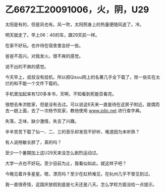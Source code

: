 # 乙6672工20091006，火，阴，U29

太阳是有的，但是风也有。风一吹，太阳照身上的热量便随风逝了。冷。

明天就走了。早上06：40的车，跟29天前一样。

在家不好玩。也许待在宿舍里会好一些。

爸爸不高兴。对我发火。很不爽的感觉。

说不出的不爽的感觉。

今天早上，叔叔没有挂机，所以把Qisuu网上的名著几乎全下载了。除一些实在太烂的和不能一个文件下载的。

手机里加起来有120多本书，天啊，不知看到死能否看完。

很想去朱洪胜家，但是没有去过。可以说这6天来一直是待在这房子附近。就偶而去一趟上面，去了一次杨节凯家，教他使用 www.zdic.net 进行查字典。

失落，乏味，缺少激情，失去了兴趣。

辛辛苦苦下载了仙一、二、三的音乐却发现不好听，难道因为未听熟？

有人说杨敏长胖了，真的吗？

至少一个暑期加上这U29天来没怎么剧烈运动过。

大学一点也不好玩。至少目前为止，我看似如此。就这样子吧？

今晚见着许多星星。嗯，漂亮吗？至少在虹桥难见，在杭州几乎不曾见到过。

我一直很奇怪，这国庆放假到底是七天还是八天。怎么学校方面没给一点提示。
